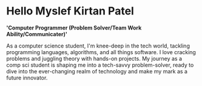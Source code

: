 # Hello Myslef Kirtan Patel 

**'Computer Programmer (Problem Solver/Team Work Ability/Communicater)'**

As a computer science student, I'm knee-deep in the tech world, tackling programming languages, algorithms, and all things software. I love cracking problems and juggling theory with hands-on projects. My journey as a comp sci student is shaping me into a tech-savvy problem-solver, ready to dive into the ever-changing realm of technology and make my mark as a future innovator.
